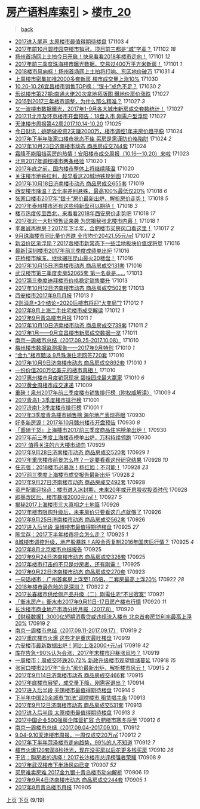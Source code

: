 [房产语料库索引](../../README.md)  > [楼市_20](楼市_20.md)
====
> [back](../README.md)

- [2017进入尾声 太原楼市最值得期待楼盘](http://jkwz.applinzi.com/ittc/7031498441685992464.html#2017%E8%BF%9B%E5%85%A5%E5%B0%BE%E5%A3%B0+%E5%A4%AA%E5%8E%9F%E6%A5%BC%E5%B8%82%E6%9C%80%E5%80%BC%E5%BE%97%E6%9C%9F%E5%BE%85%E6%A5%BC%E7%9B%98) 171103 *4* 
- [2017年前10月碧桂园夺楼市销冠，项目前三都是“城”字辈？](http://jkwz.applinzi.com/ittc/7031281113073452049.html#2017%E5%B9%B4%E5%89%8D10%E6%9C%88%E7%A2%A7%E6%A1%82%E5%9B%AD%E5%A4%BA%E6%A5%BC%E5%B8%82%E9%94%80%E5%86%A0%EF%BC%8C%E9%A1%B9%E7%9B%AE%E5%89%8D%E4%B8%89%E9%83%BD%E6%98%AF%E2%80%9C%E5%9F%8E%E2%80%9D%E5%AD%97%E8%BE%88%EF%BC%9F) 171102 *18* 
- [扬州首场网上土拍今日开启！快来看看2018年楼市走向！](http://jkwz.applinzi.com/ittc/7030956225259373585.html#%E6%89%AC%E5%B7%9E%E9%A6%96%E5%9C%BA%E7%BD%91%E4%B8%8A%E5%9C%9F%E6%8B%8D%E4%BB%8A%E6%97%A5%E5%BC%80%E5%90%AF%EF%BC%81%E5%BF%AB%E6%9D%A5%E7%9C%8B%E7%9C%8B2018%E5%B9%B4%E6%A5%BC%E5%B8%82%E8%B5%B0%E5%90%91%EF%BC%81) 171101 *12* 
- [2017年前三季度珠海楼市曝光数据，交易过400万平方米新房！](http://jkwz.applinzi.com/ittc/7030893400788829200.html#2017%E5%B9%B4%E5%89%8D%E4%B8%89%E5%AD%A3%E5%BA%A6%E7%8F%A0%E6%B5%B7%E6%A5%BC%E5%B8%82%E6%9B%9D%E5%85%89%E6%95%B0%E6%8D%AE%EF%BC%8C%E4%BA%A4%E6%98%93%E8%BF%87400%E4%B8%87%E5%B9%B3%E6%96%B9%E7%B1%B3%E6%96%B0%E6%88%BF%EF%BC%81) 171101 *1* 
- [2018楼市风向标！扬州首场网上土拍将打响、东区地价破万](http://jkwz.applinzi.com/ittc/7030631808817955856.html#2018%E6%A5%BC%E5%B8%82%E9%A3%8E%E5%90%91%E6%A0%87%EF%BC%81%E6%89%AC%E5%B7%9E%E9%A6%96%E5%9C%BA%E7%BD%91%E4%B8%8A%E5%9C%9F%E6%8B%8D%E5%B0%86%E6%89%93%E5%93%8D%E3%80%81%E4%B8%9C%E5%8C%BA%E5%9C%B0%E4%BB%B7%E7%A0%B4%E4%B8%87) 171031 *4* 
- [上周楼市密集加推2000多套新房 楼市成交量上涨10%](http://jkwz.applinzi.com/ittc/7030210673622123536.html#%E4%B8%8A%E5%91%A8%E6%A5%BC%E5%B8%82%E5%AF%86%E9%9B%86%E5%8A%A0%E6%8E%A82000%E5%A4%9A%E5%A5%97%E6%96%B0%E6%88%BF+%E6%A5%BC%E5%B8%82%E6%88%90%E4%BA%A4%E9%87%8F%E4%B8%8A%E6%B6%A810%25) 171030  
- [10.20-10.26宜昌楼市销售TOP榜：“银十”成色不足？](http://jkwz.applinzi.com/ittc/7030181404774761489.html#10.20-10.26%E5%AE%9C%E6%98%8C%E6%A5%BC%E5%B8%82%E9%94%80%E5%94%AETOP%E6%A6%9C%EF%BC%9A%E2%80%9C%E9%93%B6%E5%8D%81%E2%80%9D%E6%88%90%E8%89%B2%E4%B8%8D%E8%B6%B3%EF%BC%9F) 171030 *2* 
- [乐说楼市第27期:南通大佬20次拿地拓版图 曝地价房价涨跌](http://jkwz.applinzi.com/ittc/7029125130599531537.html#%E4%B9%90%E8%AF%B4%E6%A5%BC%E5%B8%82%E7%AC%AC27%E6%9C%9F%3A%E5%8D%97%E9%80%9A%E5%A4%A7%E4%BD%AC20%E6%AC%A1%E6%8B%BF%E5%9C%B0%E6%8B%93%E7%89%88%E5%9B%BE+%E6%9B%9D%E5%9C%B0%E4%BB%B7%E6%88%BF%E4%BB%B7%E6%B6%A8%E8%B7%8C) 171027  
- [2015到2017三年楼市调整，为什么那么精准？](http://jkwz.applinzi.com/ittc/7029073951068783632.html#2015%E5%88%B02017%E4%B8%89%E5%B9%B4%E6%A5%BC%E5%B8%82%E8%B0%83%E6%95%B4%EF%BC%8C%E4%B8%BA%E4%BB%80%E4%B9%88%E9%82%A3%E4%B9%88%E7%B2%BE%E5%87%86%EF%BC%9F) 171027 *3* 
- [又一波楼市数据曝光，2017年1-9月各大城市新房成交套数统计！](http://jkwz.applinzi.com/ittc/7029057245550216208.html#%E5%8F%88%E4%B8%80%E6%B3%A2%E6%A5%BC%E5%B8%82%E6%95%B0%E6%8D%AE%E6%9B%9D%E5%85%89%EF%BC%8C2017%E5%B9%B41-9%E6%9C%88%E5%90%84%E5%A4%A7%E5%9F%8E%E5%B8%82%E6%96%B0%E6%88%BF%E6%88%90%E4%BA%A4%E5%A5%97%E6%95%B0%E7%BB%9F%E8%AE%A1%EF%BC%81) 171027  
- [2017.11北京及环京楼市开盘预告：18盘入市 刚需户型浮现](http://jkwz.applinzi.com/ittc/7028908846691648528.html#2017.11%E5%8C%97%E4%BA%AC%E5%8F%8A%E7%8E%AF%E4%BA%AC%E6%A5%BC%E5%B8%82%E5%BC%80%E7%9B%98%E9%A2%84%E5%91%8A%EF%BC%9A18%E7%9B%98%E5%85%A5%E5%B8%82+%E5%88%9A%E9%9C%80%E6%88%B7%E5%9E%8B%E6%B5%AE%E7%8E%B0) 171027  
- [天津楼市周报第42周2017.10.14-10.20](http://jkwz.applinzi.com/ittc/7028446528094602257.html#%E5%A4%A9%E6%B4%A5%E6%A5%BC%E5%B8%82%E5%91%A8%E6%8A%A5%E7%AC%AC42%E5%91%A82017.10.14-10.20) 171025  
- [今日财讯：姚明做投资2天赚2000万，楼市调控1年来房价趋平稳](http://jkwz.applinzi.com/ittc/7028028818978243601.html#%E4%BB%8A%E6%97%A5%E8%B4%A2%E8%AE%AF%EF%BC%9A%E5%A7%9A%E6%98%8E%E5%81%9A%E6%8A%95%E8%B5%842%E5%A4%A9%E8%B5%9A2000%E4%B8%87%EF%BC%8C%E6%A5%BC%E5%B8%82%E8%B0%83%E6%8E%A71%E5%B9%B4%E6%9D%A5%E6%88%BF%E4%BB%B7%E8%B6%8B%E5%B9%B3%E7%A8%B3) 171024  
- [2017年下半年张家口楼市状态不佳 买房是需谨防价格陷阱](http://jkwz.applinzi.com/ittc/7027943166408393744.html#2017%E5%B9%B4%E4%B8%8B%E5%8D%8A%E5%B9%B4%E5%BC%A0%E5%AE%B6%E5%8F%A3%E6%A5%BC%E5%B8%82%E7%8A%B6%E6%80%81%E4%B8%8D%E4%BD%B3+%E4%B9%B0%E6%88%BF%E6%98%AF%E9%9C%80%E8%B0%A8%E9%98%B2%E4%BB%B7%E6%A0%BC%E9%99%B7%E9%98%B1) 171024 *2* 
- [2017年10月23日济南楼市动态 商品房成交744套](http://jkwz.applinzi.com/ittc/7027932538629260304.html#2017%E5%B9%B410%E6%9C%8823%E6%97%A5%E6%B5%8E%E5%8D%97%E6%A5%BC%E5%B8%82%E5%8A%A8%E6%80%81+%E5%95%86%E5%93%81%E6%88%BF%E6%88%90%E4%BA%A4744%E5%A5%97) 171024  
- [霜降不能阻挡买房的热情！安阳楼市成交周报（10.16—10.20）来啦](http://jkwz.applinzi.com/ittc/7027698363921859600.html#%E9%9C%9C%E9%99%8D%E4%B8%8D%E8%83%BD%E9%98%BB%E6%8C%A1%E4%B9%B0%E6%88%BF%E7%9A%84%E7%83%AD%E6%83%85%EF%BC%81%E5%AE%89%E9%98%B3%E6%A5%BC%E5%B8%82%E6%88%90%E4%BA%A4%E5%91%A8%E6%8A%A5%EF%BC%8810.16%E2%80%9410.20%EF%BC%89%E6%9D%A5%E5%95%A6) 171023  
- [北京2017年调控楼市两条经验](http://jkwz.applinzi.com/ittc/7026530032091137041.html#%E5%8C%97%E4%BA%AC2017%E5%B9%B4%E8%B0%83%E6%8E%A7%E6%A5%BC%E5%B8%82%E4%B8%A4%E6%9D%A1%E7%BB%8F%E9%AA%8C) 171020 *1* 
- [2017年底之前，国内楼市整体上将继续降温](http://jkwz.applinzi.com/ittc/7026450149235229713.html#2017%E5%B9%B4%E5%BA%95%E4%B9%8B%E5%89%8D%EF%BC%8C%E5%9B%BD%E5%86%85%E6%A5%BC%E5%B8%82%E6%95%B4%E4%BD%93%E4%B8%8A%E5%B0%86%E7%BB%A7%E7%BB%AD%E9%99%8D%E6%B8%A9) 171020  
- [关注楼市地铁红利，趁早看这20城地铁规划图](http://jkwz.applinzi.com/ittc/7026438184265843728.html#%E5%85%B3%E6%B3%A8%E6%A5%BC%E5%B8%82%E5%9C%B0%E9%93%81%E7%BA%A2%E5%88%A9%EF%BC%8C%E8%B6%81%E6%97%A9%E7%9C%8B%E8%BF%9920%E5%9F%8E%E5%9C%B0%E9%93%81%E8%A7%84%E5%88%92%E5%9B%BE) 171020  
- [2017年10月18日济南楼市动态 商品房成交655套](http://jkwz.applinzi.com/ittc/7026075772224275472.html#2017%E5%B9%B410%E6%9C%8818%E6%97%A5%E6%B5%8E%E5%8D%97%E6%A5%BC%E5%B8%82%E5%8A%A8%E6%80%81+%E5%95%86%E5%93%81%E6%88%BF%E6%88%90%E4%BA%A4655%E5%A5%97) 171019  
- [西安楼市降温？去化率差别悬殊，最高100%最低仅20%](http://jkwz.applinzi.com/ittc/7025742421672068113.html#%E8%A5%BF%E5%AE%89%E6%A5%BC%E5%B8%82%E9%99%8D%E6%B8%A9%EF%BC%9F%E5%8E%BB%E5%8C%96%E7%8E%87%E5%B7%AE%E5%88%AB%E6%82%AC%E6%AE%8A%EF%BC%8C%E6%9C%80%E9%AB%98100%25%E6%9C%80%E4%BD%8E%E4%BB%8520%25) 171018 *6* 
- [张家口楼市2017年“银十”房价最新出炉，解析房价走势！](http://jkwz.applinzi.com/ittc/7025810532173612049.html#%E5%BC%A0%E5%AE%B6%E5%8F%A3%E6%A5%BC%E5%B8%822017%E5%B9%B4%E2%80%9C%E9%93%B6%E5%8D%81%E2%80%9D%E6%88%BF%E4%BB%B7%E6%9C%80%E6%96%B0%E5%87%BA%E7%82%89%EF%BC%8C%E8%A7%A3%E6%9E%90%E6%88%BF%E4%BB%B7%E8%B5%B0%E5%8A%BF%EF%BC%81) 171018 *5* 
- [2017年泰州楼市还有这些纯新盘可以期待！](http://jkwz.applinzi.com/ittc/7025728841824338961.html#2017%E5%B9%B4%E6%B3%B0%E5%B7%9E%E6%A5%BC%E5%B8%82%E8%BF%98%E6%9C%89%E8%BF%99%E4%BA%9B%E7%BA%AF%E6%96%B0%E7%9B%98%E5%8F%AF%E4%BB%A5%E6%9C%9F%E5%BE%85%EF%BC%81) 171018 *3* 
- [楼市热度传至西北，来看看2018年西安房价走势吧](http://jkwz.applinzi.com/ittc/7025719871550260241.html#%E6%A5%BC%E5%B8%82%E7%83%AD%E5%BA%A6%E4%BC%A0%E8%87%B3%E8%A5%BF%E5%8C%97%EF%BC%8C%E6%9D%A5%E7%9C%8B%E7%9C%8B2018%E5%B9%B4%E8%A5%BF%E5%AE%89%E6%88%BF%E4%BB%B7%E8%B5%B0%E5%8A%BF%E5%90%A7) 171018 *17* 
- [2017张北一大批预售证来袭 为您揭秘张北楼市内幕！](http://jkwz.applinzi.com/ittc/7025701520794977297.html#2017%E5%BC%A0%E5%8C%97%E4%B8%80%E5%A4%A7%E6%89%B9%E9%A2%84%E5%94%AE%E8%AF%81%E6%9D%A5%E8%A2%AD+%E4%B8%BA%E6%82%A8%E6%8F%AD%E7%A7%98%E5%BC%A0%E5%8C%97%E6%A5%BC%E5%B8%82%E5%86%85%E5%B9%95%EF%BC%81) 171018 *1* 
- [李嘉诚再抛房？2017年下半年，合肥楼市买房风口看这里！](http://jkwz.applinzi.com/ittc/7025544698591183889.html#%E6%9D%8E%E5%98%89%E8%AF%9A%E5%86%8D%E6%8A%9B%E6%88%BF%EF%BC%9F2017%E5%B9%B4%E4%B8%8B%E5%8D%8A%E5%B9%B4%EF%BC%8C%E5%90%88%E8%82%A5%E6%A5%BC%E5%B8%82%E4%B9%B0%E6%88%BF%E9%A3%8E%E5%8F%A3%E7%9C%8B%E8%BF%99%E9%87%8C%EF%BC%81) 171017 *2* 
- [9月珠海楼市同比量价齐跌 全市均价20421.55元/㎡](http://jkwz.applinzi.com/ittc/7025306483225527312.html#9%E6%9C%88%E7%8F%A0%E6%B5%B7%E6%A5%BC%E5%B8%82%E5%90%8C%E6%AF%94%E9%87%8F%E4%BB%B7%E9%BD%90%E8%B7%8C+%E5%85%A8%E5%B8%82%E5%9D%87%E4%BB%B720421.55%E5%85%83%2F%E3%8E%A1) 171017 *2* 
- [新溢价区渐浮现？2017蓉楼市新常态下一些洼地板块价值或将觉](http://jkwz.applinzi.com/ittc/7025089960544306192.html#%E6%96%B0%E6%BA%A2%E4%BB%B7%E5%8C%BA%E6%B8%90%E6%B5%AE%E7%8E%B0%EF%BC%9F2017%E8%93%89%E6%A5%BC%E5%B8%82%E6%96%B0%E5%B8%B8%E6%80%81%E4%B8%8B%E4%B8%80%E4%BA%9B%E6%B4%BC%E5%9C%B0%E6%9D%BF%E5%9D%97%E4%BB%B7%E5%80%BC%E6%88%96%E5%B0%86%E8%A7%89) 171016  
- [最新|深圳楼市2017年前三季度成绩单出炉](http://jkwz.applinzi.com/ittc/7025077249563427856.html#%E6%9C%80%E6%96%B0%7C%E6%B7%B1%E5%9C%B3%E6%A5%BC%E5%B8%822017%E5%B9%B4%E5%89%8D%E4%B8%89%E5%AD%A3%E5%BA%A6%E6%88%90%E7%BB%A9%E5%8D%95%E5%87%BA%E7%82%89) 171016  
- [花桥楼市解冻，继续碾压昆山最火20楼盘！](http://jkwz.applinzi.com/ittc/7024983046468666385.html#%E8%8A%B1%E6%A1%A5%E6%A5%BC%E5%B8%82%E8%A7%A3%E5%86%BB%EF%BC%8C%E7%BB%A7%E7%BB%AD%E7%A2%BE%E5%8E%8B%E6%98%86%E5%B1%B1%E6%9C%80%E7%81%AB20%E6%A5%BC%E7%9B%98%EF%BC%81) 171016  
- [2017年10月15日济南楼市动态 商品房成交131套](http://jkwz.applinzi.com/ittc/7024971996054684689.html#2017%E5%B9%B410%E6%9C%8815%E6%97%A5%E6%B5%8E%E5%8D%97%E6%A5%BC%E5%B8%82%E5%8A%A8%E6%80%81+%E5%95%86%E5%93%81%E6%88%BF%E6%88%90%E4%BA%A4131%E5%A5%97) 171016  
- [武汉楼市第三季度卖房52065套 第一名竟是……](http://jkwz.applinzi.com/ittc/7023959114009543697.html#%E6%AD%A6%E6%B1%89%E6%A5%BC%E5%B8%82%E7%AC%AC%E4%B8%89%E5%AD%A3%E5%BA%A6%E5%8D%96%E6%88%BF52065%E5%A5%97+%E7%AC%AC%E4%B8%80%E5%90%8D%E7%AB%9F%E6%98%AF%E2%80%A6%E2%80%A6) 171013  
- [2017第三季度迪拜楼市价格稳定销售攀升](http://jkwz.applinzi.com/ittc/7023936784935945232.html#2017%E7%AC%AC%E4%B8%89%E5%AD%A3%E5%BA%A6%E8%BF%AA%E6%8B%9C%E6%A5%BC%E5%B8%82%E4%BB%B7%E6%A0%BC%E7%A8%B3%E5%AE%9A%E9%94%80%E5%94%AE%E6%94%80%E5%8D%87) 171013  
- [2017年10月12日济南楼市动态 商品房成交502套](http://jkwz.applinzi.com/ittc/7023901618335122449.html#2017%E5%B9%B410%E6%9C%8812%E6%97%A5%E6%B5%8E%E5%8D%97%E6%A5%BC%E5%B8%82%E5%8A%A8%E6%80%81+%E5%95%86%E5%93%81%E6%88%BF%E6%88%90%E4%BA%A4502%E5%A5%97) 171013  
- [西安楼市2017年9月月报](http://jkwz.applinzi.com/ittc/7023887917641106448.html#%E8%A5%BF%E5%AE%89%E6%A5%BC%E5%B8%822017%E5%B9%B49%E6%9C%88%E6%9C%88%E6%8A%A5) 171013 *1* 
- [2则消息+3个结论=2020后楼市将迎“大变局”?](http://jkwz.applinzi.com/ittc/7023535545593103376.html#2%E5%88%99%E6%B6%88%E6%81%AF%2B3%E4%B8%AA%E7%BB%93%E8%AE%BA%3D2020%E5%90%8E%E6%A5%BC%E5%B8%82%E5%B0%86%E8%BF%8E%E2%80%9C%E5%A4%A7%E5%8F%98%E5%B1%80%E2%80%9D%3F) 171012 *1* 
- [2017年9月上海二手住宅楼市成交解读](http://jkwz.applinzi.com/ittc/7023512991918720016.html#2017%E5%B9%B49%E6%9C%88%E4%B8%8A%E6%B5%B7%E4%BA%8C%E6%89%8B%E4%BD%8F%E5%AE%85%E6%A5%BC%E5%B8%82%E6%88%90%E4%BA%A4%E8%A7%A3%E8%AF%BB) 171012 *1* 
- [2017年9月青岛楼市月报](http://jkwz.applinzi.com/ittc/7023170990983611409.html#2017%E5%B9%B49%E6%9C%88%E9%9D%92%E5%B2%9B%E6%A5%BC%E5%B8%82%E6%9C%88%E6%8A%A5) 171011 *1* 
- [2017年10月10日济南楼市动态 商品房成交739套](http://jkwz.applinzi.com/ittc/7023158537751102480.html#2017%E5%B9%B410%E6%9C%8810%E6%97%A5%E6%B5%8E%E5%8D%97%E6%A5%BC%E5%B8%82%E5%8A%A8%E6%80%81+%E5%95%86%E5%93%81%E6%88%BF%E6%88%90%E4%BA%A4739%E5%A5%97) 171011 *2* 
- [2017年1月——9月宜昌楼市新房成交数据一览](http://jkwz.applinzi.com/ittc/7023117814448260112.html#2017%E5%B9%B41%E6%9C%88%E2%80%94%E2%80%949%E6%9C%88%E5%AE%9C%E6%98%8C%E6%A5%BC%E5%B8%82%E6%96%B0%E6%88%BF%E6%88%90%E4%BA%A4%E6%95%B0%E6%8D%AE%E4%B8%80%E8%A7%88) 171011  
- [南京一周楼市总结（2017.09.25-2017.10.08）](http://jkwz.applinzi.com/ittc/7022845754857751568.html#%E5%8D%97%E4%BA%AC%E4%B8%80%E5%91%A8%E6%A5%BC%E5%B8%82%E6%80%BB%E7%BB%93%EF%BC%882017.09.25-2017.10.08%EF%BC%89) 171010  
- [梅州楼市数据监测报告——2017年9月特刊](http://jkwz.applinzi.com/ittc/7022817223310312464.html#%E6%A2%85%E5%B7%9E%E6%A5%BC%E5%B8%82%E6%95%B0%E6%8D%AE%E7%9B%91%E6%B5%8B%E6%8A%A5%E5%91%8A%E2%80%94%E2%80%942017%E5%B9%B49%E6%9C%88%E7%89%B9%E5%88%8A) 171010 *1* 
- [“金九”楼市黯淡 9月珠海住宅网签720套](http://jkwz.applinzi.com/ittc/7022778933857223697.html#%E2%80%9C%E9%87%91%E4%B9%9D%E2%80%9D%E6%A5%BC%E5%B8%82%E9%BB%AF%E6%B7%A1+9%E6%9C%88%E7%8F%A0%E6%B5%B7%E4%BD%8F%E5%AE%85%E7%BD%91%E7%AD%BE720%E5%A5%97) 171010  
- [2017年10月9日济南楼市动态 商品房成交892套](http://jkwz.applinzi.com/ittc/7022742561373029392.html#2017%E5%B9%B410%E6%9C%889%E6%97%A5%E6%B5%8E%E5%8D%97%E6%A5%BC%E5%B8%82%E5%8A%A8%E6%80%81+%E5%95%86%E5%93%81%E6%88%BF%E6%88%90%E4%BA%A4892%E5%A5%97) 171010 *1* 
- [一份价值200万亿美元的楼市真相！](http://jkwz.applinzi.com/ittc/7022736620829279249.html#%E4%B8%80%E4%BB%BD%E4%BB%B7%E5%80%BC200%E4%B8%87%E4%BA%BF%E7%BE%8E%E5%85%83%E7%9A%84%E6%A5%BC%E5%B8%82%E7%9C%9F%E7%9B%B8%EF%BC%81) 171010  
- [2017惠州楼市月度销冠现状 碧桂园成最大赢家](http://jkwz.applinzi.com/ittc/7022600579149464593.html#2017%E6%83%A0%E5%B7%9E%E6%A5%BC%E5%B8%82%E6%9C%88%E5%BA%A6%E9%94%80%E5%86%A0%E7%8E%B0%E7%8A%B6+%E7%A2%A7%E6%A1%82%E5%9B%AD%E6%88%90%E6%9C%80%E5%A4%A7%E8%B5%A2%E5%AE%B6) 171010 *6* 
- [2017黄金周楼市成交速递](http://jkwz.applinzi.com/ittc/7022397099361174545.html#2017%E9%BB%84%E9%87%91%E5%91%A8%E6%A5%BC%E5%B8%82%E6%88%90%E4%BA%A4%E9%80%9F%E9%80%92) 171009  
- [重磅！泉州2017年前三季度楼市销售排行榜（附权威解读）](http://jkwz.applinzi.com/ittc/7022362798309508113.html#%E9%87%8D%E7%A3%85%EF%BC%81%E6%B3%89%E5%B7%9E2017%E5%B9%B4%E5%89%8D%E4%B8%89%E5%AD%A3%E5%BA%A6%E6%A5%BC%E5%B8%82%E9%94%80%E5%94%AE%E6%8E%92%E8%A1%8C%E6%A6%9C%EF%BC%88%E9%99%84%E6%9D%83%E5%A8%81%E8%A7%A3%E8%AF%BB%EF%BC%89) 171009 *4* 
- [2017青岛1-3季度楼市排行榜](http://jkwz.applinzi.com/ittc/7019255605414593552.html#2017%E9%9D%92%E5%B2%9B1-3%E5%AD%A3%E5%BA%A6%E6%A5%BC%E5%B8%82%E6%8E%92%E8%A1%8C%E6%A6%9C) 171001  
- [2017济南1-3季度楼市排行榜](http://jkwz.applinzi.com/ittc/7019255596149376017.html#2017%E6%B5%8E%E5%8D%971-3%E5%AD%A3%E5%BA%A6%E6%A5%BC%E5%B8%82%E6%8E%92%E8%A1%8C%E6%A6%9C) 171001 *1* 
- [2017年3季度青岛楼市销售榜 海尔地产表现亮眼](http://jkwz.applinzi.com/ittc/7019200101845828624.html#2017%E5%B9%B43%E5%AD%A3%E5%BA%A6%E9%9D%92%E5%B2%9B%E6%A5%BC%E5%B8%82%E9%94%80%E5%94%AE%E6%A6%9C+%E6%B5%B7%E5%B0%94%E5%9C%B0%E4%BA%A7%E8%A1%A8%E7%8E%B0%E4%BA%AE%E7%9C%BC) 170930  
- [好多新房源！2017年10月赣州楼市开盘预告](http://jkwz.applinzi.com/ittc/7019146764245009424.html#%E5%A5%BD%E5%A4%9A%E6%96%B0%E6%88%BF%E6%BA%90%EF%BC%812017%E5%B9%B410%E6%9C%88%E8%B5%A3%E5%B7%9E%E6%A5%BC%E5%B8%82%E5%BC%80%E7%9B%98%E9%A2%84%E5%91%8A) 170930 *8* 
- [「重磅干货」上海楼市2017前三季度商品住宅榜单出炉！](http://jkwz.applinzi.com/ittc/7019132221695460368.html#%E3%80%8C%E9%87%8D%E7%A3%85%E5%B9%B2%E8%B4%A7%E3%80%8D%E4%B8%8A%E6%B5%B7%E6%A5%BC%E5%B8%822017%E5%89%8D%E4%B8%89%E5%AD%A3%E5%BA%A6%E5%95%86%E5%93%81%E4%BD%8F%E5%AE%85%E6%A6%9C%E5%8D%95%E5%87%BA%E7%82%89%EF%BC%81) 170930  
- [2017年前三季度上海楼市榜单出炉，万科持续领跑](http://jkwz.applinzi.com/ittc/7019083705715524624.html#2017%E5%B9%B4%E5%89%8D%E4%B8%89%E5%AD%A3%E5%BA%A6%E4%B8%8A%E6%B5%B7%E6%A5%BC%E5%B8%82%E6%A6%9C%E5%8D%95%E5%87%BA%E7%82%89%EF%BC%8C%E4%B8%87%E7%A7%91%E6%8C%81%E7%BB%AD%E9%A2%86%E8%B7%91) 170930  
- [2017 值得关注的六大楼市动向](http://jkwz.applinzi.com/ittc/7018747552378389520.html#2017+%E5%80%BC%E5%BE%97%E5%85%B3%E6%B3%A8%E7%9A%84%E5%85%AD%E5%A4%A7%E6%A5%BC%E5%B8%82%E5%8A%A8%E5%90%91) 170929  
- [2017年9月28日济南楼市动态 商品房成交520套](http://jkwz.applinzi.com/ittc/7018653792046941200.html#2017%E5%B9%B49%E6%9C%8828%E6%97%A5%E6%B5%8E%E5%8D%97%E6%A5%BC%E5%B8%82%E5%8A%A8%E6%80%81+%E5%95%86%E5%93%81%E6%88%BF%E6%88%90%E4%BA%A4520%E5%A5%97) 170929 *1* 
- [2017年重庆楼市前景怎么样？一定要看看这份研究结果](http://jkwz.applinzi.com/ittc/7018475637491368976.html#2017%E5%B9%B4%E9%87%8D%E5%BA%86%E6%A5%BC%E5%B8%82%E5%89%8D%E6%99%AF%E6%80%8E%E4%B9%88%E6%A0%B7%EF%BC%9F%E4%B8%80%E5%AE%9A%E8%A6%81%E7%9C%8B%E7%9C%8B%E8%BF%99%E4%BB%BD%E7%A0%94%E7%A9%B6%E7%BB%93%E6%9E%9C) 170928 *10* 
- [任志强：2018楼市必暴涨！杨红旭：不可能！](http://jkwz.applinzi.com/ittc/7018410076728198160.html#%E4%BB%BB%E5%BF%97%E5%BC%BA%EF%BC%9A2018%E6%A5%BC%E5%B8%82%E5%BF%85%E6%9A%B4%E6%B6%A8%EF%BC%81%E6%9D%A8%E7%BA%A2%E6%97%AD%EF%BC%9A%E4%B8%8D%E5%8F%AF%E8%83%BD%EF%BC%81) 170928 *23* 
- [2017前三季度上海楼市成交报告最新出炉](http://jkwz.applinzi.com/ittc/7018400972869731344.html#2017%E5%89%8D%E4%B8%89%E5%AD%A3%E5%BA%A6%E4%B8%8A%E6%B5%B7%E6%A5%BC%E5%B8%82%E6%88%90%E4%BA%A4%E6%8A%A5%E5%91%8A%E6%9C%80%E6%96%B0%E5%87%BA%E7%82%89) 170928 *2* 
- [2017年9月27日济南楼市动态 商品房成交492套](http://jkwz.applinzi.com/ittc/7018361504766886929.html#2017%E5%B9%B49%E6%9C%8827%E6%97%A5%E6%B5%8E%E5%8D%97%E6%A5%BC%E5%B8%82%E5%8A%A8%E6%80%81+%E5%95%86%E5%93%81%E6%88%BF%E6%88%90%E4%BA%A4492%E5%A5%97) 170928  
- [资产配置迎拐点：楼市进入冰封期，未来20年或开启股权投资时代](http://jkwz.applinzi.com/ittc/7018286716715271185.html#%E8%B5%84%E4%BA%A7%E9%85%8D%E7%BD%AE%E8%BF%8E%E6%8B%90%E7%82%B9%EF%BC%9A%E6%A5%BC%E5%B8%82%E8%BF%9B%E5%85%A5%E5%86%B0%E5%B0%81%E6%9C%9F%EF%BC%8C%E6%9C%AA%E6%9D%A520%E5%B9%B4%E6%88%96%E5%BC%80%E5%90%AF%E8%82%A1%E6%9D%83%E6%8A%95%E8%B5%84%E6%97%B6%E4%BB%A3) 170928  
- [即墨改区后，楼市暴涨2000元/㎡！](http://jkwz.applinzi.com/ittc/7017909261005489169.html#%E5%8D%B3%E5%A2%A8%E6%94%B9%E5%8C%BA%E5%90%8E%EF%BC%8C%E6%A5%BC%E5%B8%82%E6%9A%B4%E6%B6%A82000%E5%85%83%2F%E3%8E%A1%EF%BC%81) 170927 *5* 
- [揭秘2017上海楼市三大真相之土地篇](http://jkwz.applinzi.com/ittc/7017639616281314321.html#%E6%8F%AD%E7%A7%982017%E4%B8%8A%E6%B5%B7%E6%A5%BC%E5%B8%82%E4%B8%89%E5%A4%A7%E7%9C%9F%E7%9B%B8%E4%B9%8B%E5%9C%9F%E5%9C%B0%E7%AF%87) 170926  
- [2017年楼市限购升级后，未来房价只要看这几点就够了](http://jkwz.applinzi.com/ittc/7017577360541615120.html#2017%E5%B9%B4%E6%A5%BC%E5%B8%82%E9%99%90%E8%B4%AD%E5%8D%87%E7%BA%A7%E5%90%8E%EF%BC%8C%E6%9C%AA%E6%9D%A5%E6%88%BF%E4%BB%B7%E5%8F%AA%E8%A6%81%E7%9C%8B%E8%BF%99%E5%87%A0%E7%82%B9%E5%B0%B1%E5%A4%9F%E4%BA%86) 170926  
- [2017年9月25日济南楼市动态 商品房成交562套](http://jkwz.applinzi.com/ittc/7017534699780703249.html#2017%E5%B9%B49%E6%9C%8825%E6%97%A5%E6%B5%8E%E5%8D%97%E6%A5%BC%E5%B8%82%E5%8A%A8%E6%80%81+%E5%95%86%E5%93%81%E6%88%BF%E6%88%90%E4%BA%A4562%E5%A5%97) 170926  
- [2017进入后半段 淄博楼市最值得期待楼盘](http://jkwz.applinzi.com/ittc/7017293070264173585.html#2017%E8%BF%9B%E5%85%A5%E5%90%8E%E5%8D%8A%E6%AE%B5+%E6%B7%84%E5%8D%9A%E6%A5%BC%E5%B8%82%E6%9C%80%E5%80%BC%E5%BE%97%E6%9C%9F%E5%BE%85%E6%A5%BC%E7%9B%98) 170925 *27* 
- [陈宝存：2017下半年楼市将会怎么走？](http://jkwz.applinzi.com/ittc/7017285303080076305.html#%E9%99%88%E5%AE%9D%E5%AD%98%EF%BC%9A2017%E4%B8%8B%E5%8D%8A%E5%B9%B4%E6%A5%BC%E5%B8%82%E5%B0%86%E4%BC%9A%E6%80%8E%E4%B9%88%E8%B5%B0%EF%BC%9F) 170925 *1* 
- [8城楼市调控升级，地产股暴跌！A股会否复制2016年国庆后行情？](http://jkwz.applinzi.com/ittc/7017271739548173329.html#8%E5%9F%8E%E6%A5%BC%E5%B8%82%E8%B0%83%E6%8E%A7%E5%8D%87%E7%BA%A7%EF%BC%8C%E5%9C%B0%E4%BA%A7%E8%82%A1%E6%9A%B4%E8%B7%8C%EF%BC%81A%E8%82%A1%E4%BC%9A%E5%90%A6%E5%A4%8D%E5%88%B62016%E5%B9%B4%E5%9B%BD%E5%BA%86%E5%90%8E%E8%A1%8C%E6%83%85%EF%BC%9F) 170925 *4* 
- [2017年8月北京楼市总结报告](http://jkwz.applinzi.com/ittc/7017260854016476176.html#2017%E5%B9%B48%E6%9C%88%E5%8C%97%E4%BA%AC%E6%A5%BC%E5%B8%82%E6%80%BB%E7%BB%93%E6%8A%A5%E5%91%8A) 170925  
- [2017年9月24日济南楼市动态 商品房成交326套](http://jkwz.applinzi.com/ittc/7017170289836950545.html#2017%E5%B9%B49%E6%9C%8824%E6%97%A5%E6%B5%8E%E5%8D%97%E6%A5%BC%E5%B8%82%E5%8A%A8%E6%80%81+%E5%95%86%E5%93%81%E6%88%BF%E6%88%90%E4%BA%A4326%E5%A5%97) 170925  
- [2017年楼市打击的不只是炒房者，还有刚需！](http://jkwz.applinzi.com/ittc/7017168555341251601.html#2017%E5%B9%B4%E6%A5%BC%E5%B8%82%E6%89%93%E5%87%BB%E7%9A%84%E4%B8%8D%E5%8F%AA%E6%98%AF%E7%82%92%E6%88%BF%E8%80%85%EF%BC%8C%E8%BF%98%E6%9C%89%E5%88%9A%E9%9C%80%EF%BC%81) 170925  
- [2017年9月22日济南楼市动态 商品房成交270套](http://jkwz.applinzi.com/ittc/7016467603269354513.html#2017%E5%B9%B49%E6%9C%8822%E6%97%A5%E6%B5%8E%E5%8D%97%E6%A5%BC%E5%B8%82%E5%8A%A8%E6%80%81+%E5%95%86%E5%93%81%E6%88%BF%E6%88%90%E4%BA%A4270%E5%A5%97) 170923  
- [一句话楼市：广州首套房上浮至1.05倍，二套房最高上浮20%](http://jkwz.applinzi.com/ittc/7016219886672675856.html#%E4%B8%80%E5%8F%A5%E8%AF%9D%E6%A5%BC%E5%B8%82%EF%BC%9A%E5%B9%BF%E5%B7%9E%E9%A6%96%E5%A5%97%E6%88%BF%E4%B8%8A%E6%B5%AE%E8%87%B31.05%E5%80%8D%EF%BC%8C%E4%BA%8C%E5%A5%97%E6%88%BF%E6%9C%80%E9%AB%98%E4%B8%8A%E6%B5%AE20%25) 170922 *28* 
- [2018年楼市最危险的是深圳？](http://jkwz.applinzi.com/ittc/7014975377548772368.html#2018%E5%B9%B4%E6%A5%BC%E5%B8%82%E6%9C%80%E5%8D%B1%E9%99%A9%E7%9A%84%E6%98%AF%E6%B7%B1%E5%9C%B3%EF%BC%9F) 170922 *2* 
- [2017长春楼市供给侧产品升级（二）刚需住宅“不甘寂寞”](http://jkwz.applinzi.com/ittc/7015781698640544784.html#2017%E9%95%BF%E6%98%A5%E6%A5%BC%E5%B8%82%E4%BE%9B%E7%BB%99%E4%BE%A7%E4%BA%A7%E5%93%81%E5%8D%87%E7%BA%A7%EF%BC%88%E4%BA%8C%EF%BC%89%E5%88%9A%E9%9C%80%E4%BD%8F%E5%AE%85%E2%80%9C%E4%B8%8D%E7%94%98%E5%AF%82%E5%AF%9E%E2%80%9D) 170921  
- [「衡水房产」衡水市2017年9月11日-17日房产楼市行情](http://jkwz.applinzi.com/ittc/7015326785452114961.html#%E3%80%8C%E8%A1%A1%E6%B0%B4%E6%88%BF%E4%BA%A7%E3%80%8D%E8%A1%A1%E6%B0%B4%E5%B8%822017%E5%B9%B49%E6%9C%8811%E6%97%A5-17%E6%97%A5%E6%88%BF%E4%BA%A7%E6%A5%BC%E5%B8%82%E8%A1%8C%E6%83%85) 170920 *11* 
- [长沙楼市商业地产市场分析月报（2017.8）](http://jkwz.applinzi.com/ittc/7015325338564035601.html#%E9%95%BF%E6%B2%99%E6%A5%BC%E5%B8%82%E5%95%86%E4%B8%9A%E5%9C%B0%E4%BA%A7%E5%B8%82%E5%9C%BA%E5%88%86%E6%9E%90%E6%9C%88%E6%8A%A5%EF%BC%882017.8%EF%BC%89) 170920  
- [【财经数据】3000亿短期消费贷或违规流入楼市 北京首套房贷利率最高上浮20%](http://jkwz.applinzi.com/ittc/7015075215997142032.html#%E3%80%90%E8%B4%A2%E7%BB%8F%E6%95%B0%E6%8D%AE%E3%80%913000%E4%BA%BF%E7%9F%AD%E6%9C%9F%E6%B6%88%E8%B4%B9%E8%B4%B7%E6%88%96%E8%BF%9D%E8%A7%84%E6%B5%81%E5%85%A5%E6%A5%BC%E5%B8%82+%E5%8C%97%E4%BA%AC%E9%A6%96%E5%A5%97%E6%88%BF%E8%B4%B7%E5%88%A9%E7%8E%87%E6%9C%80%E9%AB%98%E4%B8%8A%E6%B5%AE20%25) 170919 *2* 
- [南京一周楼市总结（2017.09.11-2017.09.17）](http://jkwz.applinzi.com/ittc/7015018777195054097.html#%E5%8D%97%E4%BA%AC%E4%B8%80%E5%91%A8%E6%A5%BC%E5%B8%82%E6%80%BB%E7%BB%93%EF%BC%882017.09.11-2017.09.17%EF%BC%89) 170919 *2* 
- [2017重庆楼市火爆 这些才是重庆最旺楼盘](http://jkwz.applinzi.com/ittc/7015014392368989200.html#2017%E9%87%8D%E5%BA%86%E6%A5%BC%E5%B8%82%E7%81%AB%E7%88%86+%E8%BF%99%E4%BA%9B%E6%89%8D%E6%98%AF%E9%87%8D%E5%BA%86%E6%9C%80%E6%97%BA%E6%A5%BC%E7%9B%98) 170919  
- [六安楼市最新数据出炉！同比上涨2000+元/㎡](http://jkwz.applinzi.com/ittc/7014943915151721488.html#%E5%85%AD%E5%AE%89%E6%A5%BC%E5%B8%82%E6%9C%80%E6%96%B0%E6%95%B0%E6%8D%AE%E5%87%BA%E7%82%89%EF%BC%81%E5%90%8C%E6%AF%94%E4%B8%8A%E6%B6%A82000%2B%E5%85%83%2F%E3%8E%A1) 170919 *42* 
- [库存告急+90%认为会涨，2017年末楼市迎暴涨风险？](http://jkwz.applinzi.com/ittc/7014941348401251344.html#%E5%BA%93%E5%AD%98%E5%91%8A%E6%80%A5%2B90%25%E8%AE%A4%E4%B8%BA%E4%BC%9A%E6%B6%A8%EF%BC%8C2017%E5%B9%B4%E6%9C%AB%E6%A5%BC%E5%B8%82%E8%BF%8E%E6%9A%B4%E6%B6%A8%E9%A3%8E%E9%99%A9%EF%BC%9F) 170919  
- [一周楼市：周成交环跌20.72% 新政升级楼市观望情绪蔓延](http://jkwz.applinzi.com/ittc/7014673331675202577.html#%E4%B8%80%E5%91%A8%E6%A5%BC%E5%B8%82%EF%BC%9A%E5%91%A8%E6%88%90%E4%BA%A4%E7%8E%AF%E8%B7%8C20.72%25+%E6%96%B0%E6%94%BF%E5%8D%87%E7%BA%A7%E6%A5%BC%E5%B8%82%E8%A7%82%E6%9C%9B%E6%83%85%E7%BB%AA%E8%94%93%E5%BB%B6) 170918 *15* 
- [张家口楼市2017年“金九”房价最新出炉，解析楼市风云！](http://jkwz.applinzi.com/ittc/7013592733904798736.html#%E5%BC%A0%E5%AE%B6%E5%8F%A3%E6%A5%BC%E5%B8%822017%E5%B9%B4%E2%80%9C%E9%87%91%E4%B9%9D%E2%80%9D%E6%88%BF%E4%BB%B7%E6%9C%80%E6%96%B0%E5%87%BA%E7%82%89%EF%BC%8C%E8%A7%A3%E6%9E%90%E6%A5%BC%E5%B8%82%E9%A3%8E%E4%BA%91%EF%BC%81) 170915 *2* 
- [2017年9月14日济南楼市动态 商品房成交466套](http://jkwz.applinzi.com/ittc/7013461846596781072.html#2017%E5%B9%B49%E6%9C%8814%E6%97%A5%E6%B5%8E%E5%8D%97%E6%A5%BC%E5%B8%82%E5%8A%A8%E6%80%81+%E5%95%86%E5%93%81%E6%88%BF%E6%88%90%E4%BA%A4466%E5%A5%97) 170915  
- [2017年底楼市展望，成交量下降，刚需客退出？](http://jkwz.applinzi.com/ittc/7013250074975667217.html#2017%E5%B9%B4%E5%BA%95%E6%A5%BC%E5%B8%82%E5%B1%95%E6%9C%9B%EF%BC%8C%E6%88%90%E4%BA%A4%E9%87%8F%E4%B8%8B%E9%99%8D%EF%BC%8C%E5%88%9A%E9%9C%80%E5%AE%A2%E9%80%80%E5%87%BA%EF%BC%9F) 170914  
- [2017进入后半段 无锡楼市最值得期待楼盘](http://jkwz.applinzi.com/ittc/7012944708203185169.html#2017%E8%BF%9B%E5%85%A5%E5%90%8E%E5%8D%8A%E6%AE%B5+%E6%97%A0%E9%94%A1%E6%A5%BC%E5%B8%82%E6%9C%80%E5%80%BC%E5%BE%97%E6%9C%9F%E5%BE%85%E6%A5%BC%E7%9B%98) 170914 *5* 
- [下半年中国20余城市“加法”调控楼市 租赁唱主角](http://jkwz.applinzi.com/ittc/7012796760215520016.html#%E4%B8%8B%E5%8D%8A%E5%B9%B4%E4%B8%AD%E5%9B%BD20%E4%BD%99%E5%9F%8E%E5%B8%82%E2%80%9C%E5%8A%A0%E6%B3%95%E2%80%9D%E8%B0%83%E6%8E%A7%E6%A5%BC%E5%B8%82+%E7%A7%9F%E8%B5%81%E5%94%B1%E4%B8%BB%E8%A7%92) 170913  
- [2017年9月12日济南楼市动态 商品房成交531套](http://jkwz.applinzi.com/ittc/7012756812745671697.html#2017%E5%B9%B49%E6%9C%8812%E6%97%A5%E6%B5%8E%E5%8D%97%E6%A5%BC%E5%B8%82%E5%8A%A8%E6%80%81+%E5%95%86%E5%93%81%E6%88%BF%E6%88%90%E4%BA%A4531%E5%A5%97) 170913  
- [2017进入后半段 太原楼市最值得期待楼盘](http://jkwz.applinzi.com/ittc/7012574225049846801.html#2017%E8%BF%9B%E5%85%A5%E5%90%8E%E5%8D%8A%E6%AE%B5+%E5%A4%AA%E5%8E%9F%E6%A5%BC%E5%B8%82%E6%9C%80%E5%80%BC%E5%BE%97%E6%9C%9F%E5%BE%85%E6%A5%BC%E7%9B%98) 170913 *3* 
- [2017中国企业500强房企阵营扩容 合肥楼市寒冬将至](http://jkwz.applinzi.com/ittc/7012453086214489105.html#2017%E4%B8%AD%E5%9B%BD%E4%BC%81%E4%B8%9A500%E5%BC%BA%E6%88%BF%E4%BC%81%E9%98%B5%E8%90%A5%E6%89%A9%E5%AE%B9+%E5%90%88%E8%82%A5%E6%A5%BC%E5%B8%82%E5%AF%92%E5%86%AC%E5%B0%86%E8%87%B3) 170912 *6* 
- [南京一周楼市总结（2017.09.04-2017.09.10）](http://jkwz.applinzi.com/ittc/7012407309601604625.html#%E5%8D%97%E4%BA%AC%E4%B8%80%E5%91%A8%E6%A5%BC%E5%B8%82%E6%80%BB%E7%BB%93%EF%BC%882017.09.04-2017.09.10%EF%BC%89) 170912  
- [9.04-9.10天津楼市周报，一周仅成交20万㎡](http://jkwz.applinzi.com/ittc/7012369078138962961.html#9.04-9.10%E5%A4%A9%E6%B4%A5%E6%A5%BC%E5%B8%82%E5%91%A8%E6%8A%A5%EF%BC%8C%E4%B8%80%E5%91%A8%E4%BB%85%E6%88%90%E4%BA%A420%E4%B8%87%E3%8E%A1) 170912 *2* 
- [2017年下半年菏泽楼市走向趋势，99%的人不知道](http://jkwz.applinzi.com/ittc/7012356944646636561.html#2017%E5%B9%B4%E4%B8%8B%E5%8D%8A%E5%B9%B4%E8%8F%8F%E6%B3%BD%E6%A5%BC%E5%B8%82%E8%B5%B0%E5%90%91%E8%B6%8B%E5%8A%BF%EF%BC%8C99%25%E7%9A%84%E4%BA%BA%E4%B8%8D%E7%9F%A5%E9%81%93) 170912 *7* 
- [楼市火爆120套房8秒抢光，现在没买房以后花更多钱买房](http://jkwz.applinzi.com/ittc/7011715065546540049.html#%E6%A5%BC%E5%B8%82%E7%81%AB%E7%88%86120%E5%A5%97%E6%88%BF8%E7%A7%92%E6%8A%A2%E5%85%89%EF%BC%8C%E7%8E%B0%E5%9C%A8%E6%B2%A1%E4%B9%B0%E6%88%BF%E4%BB%A5%E5%90%8E%E8%8A%B1%E6%9B%B4%E5%A4%9A%E9%92%B1%E4%B9%B0%E6%88%BF) 170910 *26* 
- [干货：购房者的选择！2017长沙楼市总评榜强者荣耀](http://jkwz.applinzi.com/ittc/7010868234147070993.html#%E5%B9%B2%E8%B4%A7%EF%BC%9A%E8%B4%AD%E6%88%BF%E8%80%85%E7%9A%84%E9%80%89%E6%8B%A9%EF%BC%812017%E9%95%BF%E6%B2%99%E6%A5%BC%E5%B8%82%E6%80%BB%E8%AF%84%E6%A6%9C%E5%BC%BA%E8%80%85%E8%8D%A3%E8%80%80) 170908 *9* 
- [2017年武汉楼市下半场风向已变](http://jkwz.applinzi.com/ittc/7010580666595673104.html#2017%E5%B9%B4%E6%AD%A6%E6%B1%89%E6%A5%BC%E5%B8%82%E4%B8%8B%E5%8D%8A%E5%9C%BA%E9%A3%8E%E5%90%91%E5%B7%B2%E5%8F%98) 170907 *52* 
- [买房难卖房难 2017金九银十青岛楼市动向解析](http://jkwz.applinzi.com/ittc/7009976013440943121.html#%E4%B9%B0%E6%88%BF%E9%9A%BE%E5%8D%96%E6%88%BF%E9%9A%BE+2017%E9%87%91%E4%B9%9D%E9%93%B6%E5%8D%81%E9%9D%92%E5%B2%9B%E6%A5%BC%E5%B8%82%E5%8A%A8%E5%90%91%E8%A7%A3%E6%9E%90) 170906 *10* 
- [2017年9月4日济南楼市动态 商品房成交244套](http://jkwz.applinzi.com/ittc/7009860045918176273.html#2017%E5%B9%B49%E6%9C%884%E6%97%A5%E6%B5%8E%E5%8D%97%E6%A5%BC%E5%B8%82%E5%8A%A8%E6%80%81+%E5%95%86%E5%93%81%E6%88%BF%E6%88%90%E4%BA%A4244%E5%A5%97) 170905 *1* 
- [2017年8月青岛楼市月报](http://jkwz.applinzi.com/ittc/7009837842371707920.html#2017%E5%B9%B48%E6%9C%88%E9%9D%92%E5%B2%9B%E6%A5%BC%E5%B8%82%E6%9C%88%E6%8A%A5) 170905  


 [上页](楼市_2010.md) [下页](楼市_208.md)          (9/19)